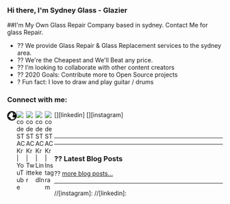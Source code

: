 ### Hi there, I'm Sydney Glass - Glazier
##I'm My Own Glass Repair Company based in sydney. Contact Me for glass Repair.

- ?? We provide Glass Repair & Glass Replacement services to the sydney area.
- ?? We're the Cheapest and We'll Beat any price.
- ?? I’m looking to collaborate with other content creators
- ?? 2020 Goals: Contribute more to Open Source projects
- ? Fun fact: I love to draw and play guitar / drums


### Connect with me:

[<img align="left" alt="codeSTACKr.com" width="22px" src="https://raw.githubusercontent.com/iconic/open-iconic/master/svg/globe.svg" />][website]
[<img align="left" alt="codeSTACKr | YouTube" width="22px" src="https://cdn.jsdelivr.net/npm/simple-icons@v3/icons/youtube.svg" />][youtube]
[<img align="left" alt="codeSTACKr | Twitter" width="22px" src="https://cdn.jsdelivr.net/npm/simple-icons@v3/icons/twitter.svg" />][twitter]
[<img align="left" alt="codeSTACKr | LinkedIn" width="22px" src="https://cdn.jsdelivr.net/npm/simple-icons@v3/icons/linkedin.svg" />][linkedin]
[<img align="left" alt="codeSTACKr | Instagram" width="22px" src="https://cdn.jsdelivr.net/npm/simple-icons@v3/icons/instagram.svg" />][instagram]

<br />

---

---

### ?? Latest Blog Posts

<!-- BLOG-POST-LIST:START -->
<!-- BLOG-POST-LIST:END -->

?? [more blog posts...](https://about.me/harrisonburg)

---


[website]: https://www.sydneyglassinstallations.com.au
[twitter]: https://twitter.com/GlassRepairssy1
[youtube]:https://www.youtube.com/channel/UC7ni0fjT1AplEWjEq01yX-g
//[instagram]:
//[linkedin]: 

